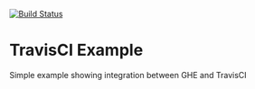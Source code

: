 [![Build Status](https://travis-ci.org/pprommer/travisci-example.svg?branch=adding-tests)](https://travis-ci.org/pprommer/travisci-example)

# TravisCI Example
Simple example showing integration between GHE and TravisCI
